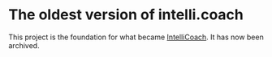 # The oldest version of intelli.coach
This project is the foundation for what became [IntelliCoach](https://github.com/Intellicoach). It has now been archived.
